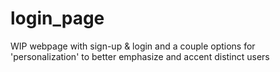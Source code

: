 # login_page
WIP webpage with sign-up &amp; login and a couple options for 'personalization' to better emphasize and accent distinct users
